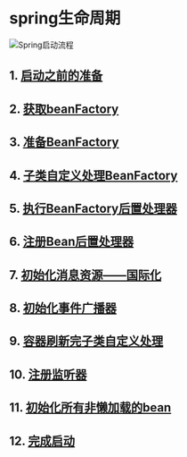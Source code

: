 # spring生命周期

![Spring启动流程](https://github.com/wuhulala/spring-test-code/raw/master/images/Spring%E5%90%AF%E5%8A%A8%E6%B5%81%E7%A8%8B.png)
## 1. [启动之前的准备](1_prepareRefresh)
## 2. [获取beanFactory](2_获取beanFactory)
## 3. [准备BeanFactory](3_prepareBeanFactory)
## 4. [子类自定义处理BeanFactory](4_postProcessBeanFactory)
## 5. [执行BeanFactory后置处理器](5_执行BeanFactory后置处理器)
## 6. [注册Bean后置处理器](6_注册Bean后置处理器)
## 7. [初始化消息资源——国际化](7_初始化消息资源)
## 8. [初始化事件广播器](12_自定义添加广播器)
## 9. [容器刷新完子类自定义处理](8_onRefresh)
## 10. [注册监听器](9_registerListeners)
## 11. [初始化所有非懒加载的bean](10_finishBeanFactoryInitialization)
## 12. [完成启动](11_finishRefresh)